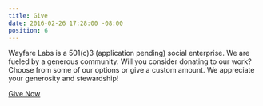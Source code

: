 ```yaml
---
title: Give
date: 2016-02-26 17:28:00 -08:00
position: 6
---
```


Wayfare Labs is a 501(c)3 (application pending) social enterprise. We are fueled by a generous community. Will you consider donating to our work? Choose from some of our options or give a custom amount. We appreciate your generosity and stewardship!

<a href="https://wayfarelabs.givingfuel.com/general-fund" class="button huge">Give Now</a>
